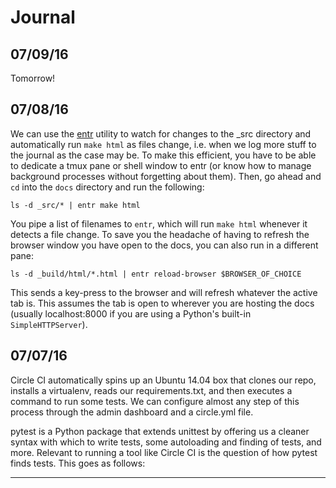 # Journal

## 07/09/16

Tomorrow!

## 07/08/16

We can use the [entr][entr] utility to watch for changes to the \_src directory and automatically run `make html` as files change, i.e. when we log more stuff to the journal as the case may be. To make this efficient, you have to be able to dedicate a tmux pane or shell window to entr (or know how to manage background processes without forgetting about them). Then, go ahead and `cd` into the `docs` directory and run the following:

`ls -d _src/* | entr make html`

You pipe a list of filenames to `entr`, which will run `make html` whenever it detects a file change. To save you the headache of having to refresh the browser window you have open to the docs, you can also run in a different pane:

`ls -d _build/html/*.html | entr reload-browser $BROWSER_OF_CHOICE`

This sends a key-press to the browser and will refresh whatever the active tab is. This assumes the tab is open to wherever you are hosting the docs (usually localhost:8000 if you are using a Python's built-in `SimpleHTTPServer`).

## 07/07/16

Circle CI automatically spins up an Ubuntu 14.04 box that clones our repo, installs a virtualenv, reads our requirements.txt, and then executes a command to run some tests. We can configure almost any step of this process through the admin dashboard and a circle.yml file.

pytest is a Python package that extends unittest by offering us a cleaner syntax with which to write tests, some autoloading and finding of tests, and more. Relevant to running a tool like Circle CI is the question of how pytest finds tests. This goes as follows:

---

[entr]: http://entrproject.org/

